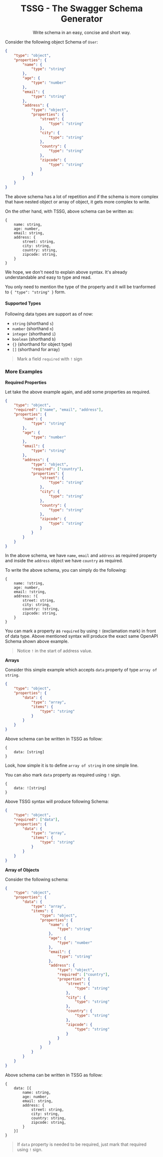 <h1 align="center"  width="310px" >
	TSSG - The Swagger Schema Generator
</h1>
<p align="center">
	Write schema in an easy, concise and short way.<br>
</p>


Consider the following object Schema of `User`:

```json
{
    "type": "object",
    "properties": {
        "name": {
            "type": "string"
        },
        "age": {
            "type": "number"
        },
        "email": {
            "type": "string"
        },
        "address": {
            "type": "object",
            "properties": {
                "street": {
                    "type": "string"
                },
                "city": {
                    "type": "string"
                },
                "country": {
                    "type": "string"
                },
                "zipcode": {
                    "type": "string"
                }
            }
        }
    }
}
```

The above schema has a lot of repetition and if the schema is more complex that have nested object or array of object, it gets more complex to write.

On the other hand, with TSSG, above schema can be written as:

```
{
    name: string,
    age: number,
    email: string,
    address: {
        street: string,
        city: string,
        country: string,
        zipcode: string,
    }
}
```

We hope, we don't need to explain above syntax. It's already understandable and easy to type and read.

You only need to mention the type of the property and it will be tranformed to `{ "type": "string" }` form.

#### Supported Types

Following data types are support as of now:

-   `string` (shorthand `s`)
-   `number` (shorthand `n`)
-   `integer` (shorthand `i`)
-   `boolean` (shorthand `b`)
-   `{}` (shorthand for object type)
-   `[]` (shorthand for array)

> Mark a field `required` with `!` sign

### More Examples

**Required Properties**

Let take the above example again, and add some properties as required.

```json
{
    "type": "object",
    "required": ["name", "email", "address"],
    "properties": {
        "name": {
            "type": "string"
        },
        "age": {
            "type": "number"
        },
        "email": {
            "type": "string"
        },
        "address": {
            "type": "object",
            "required": ["country"],
            "properties": {
                "street": {
                    "type": "string"
                },
                "city": {
                    "type": "string"
                },
                "country": {
                    "type": "string"
                },
                "zipcode": {
                    "type": "string"
                }
            }
        }
    }
}
```

In the above schema, we have `name`, `email` and `address` as required property and inside the `address` object we have `country` as required.

To write the above schema, you can simply do the following:

```
{
    name: !string,
    age: number,
    email: !string,
    address: !{
        street: string,
        city: string,
        country: !string,
        zipcode: string,
    }
}
```

You can mark a property as `required` by using `!` (exclamation mark) in front of data type. Above mentioned syntax will produce the exact same OpenAPI Schema shown above example.

> Notice `!` in the start of address value.

**Arrays**

Consider this simple example which accepts `data` property of type `array of string`.

```json
{
    "type": "object",
    "properties": {
        "data": {
            "type": "array",
            "items": {
                "type": "string"
            }
        }
    }
}
```

Above schema can be written in TSSG as follow:

```
{
    data: [string]
}
```

Look, how simple it is to define `array of string` in one simple line.

You can also mark `data` property as required using `!` sign.

```
{
    data: ![string]
}
```

Above TSSG syntax will produce following Schema:

```json
{
    "type": "object",
    "required": ["data"],
    "properties": {
        "data": {
            "type": "array",
            "items": {
                "type": "string"
            }
        }
    }
}
```

**Array of Objects**

Consider the following schema:

```json
{
    "type": "object",
    "properties": {
        "data": {
            "type": "array",
            "items": {
                "type": "object",
                "properties": {
                    "name": {
                        "type": "string"
                    },
                    "age": {
                        "type": "number"
                    },
                    "email": {
                        "type": "string"
                    },
                    "address": {
                        "type": "object",
                        "required": ["country"],
                        "properties": {
                            "street": {
                                "type": "string"
                            },
                            "city": {
                                "type": "string"
                            },
                            "country": {
                                "type": "string"
                            },
                            "zipcode": {
                                "type": "string"
                            }
                        }
                    }
                }
            }
        }
    }
}
```

Above schema can be written in TSSG as follow:

```
{
    data: [{
        name: string,
        age: number,
        email: string,
        address: {
            street: string,
            city: string,
            country: string,
            zipcode: string,
        }
    }]
}
```

> If `data` property is needed to be required, just mark that required using `!` sign.
